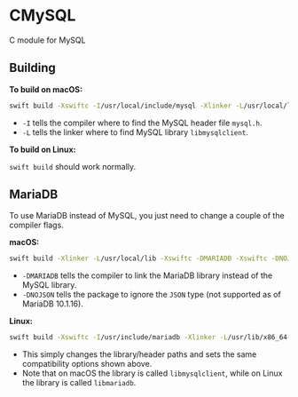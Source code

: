 # CMySQL
C module for MySQL

## Building

**To build on macOS:**

```sh
swift build -Xswiftc -I/usr/local/include/mysql -Xlinker -L/usr/local/lib
```

- `-I` tells the compiler where to find the MySQL header file `mysql.h`.
- `-L` tells the linker where to find MySQL library `libmysqlclient`.

**To build on Linux:**

`swift build` should work normally.

## MariaDB

To use MariaDB instead of MySQL, you just need to change a couple of the compiler flags.

**macOS:**

```sh
swift build -Xlinker -L/usr/local/lib -Xswiftc -DMARIADB -Xswiftc -DNOJSON
```

- `-DMARIADB` tells the compiler to link the MariaDB library instead of the MySQL library.
- `-DNOJSON` tells the package to ignore the `JSON` type (not supported as of MariaDB 10.1.16).

**Linux:**

```sh
swift build -Xswiftc -I/usr/include/mariadb -Xlinker -L/usr/lib/x86_64-linux-gnu -Xswiftc -DMARIADB -Xswiftc -DNOJSON
```

- This simply changes the library/header paths and sets the same compatibility options shown above.
- Note that on macOS the library is called `libmysqlclient`, while on Linux the library is called `libmariadb`.

